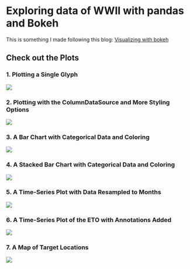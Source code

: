 

# Exploring data of WWII with pandas and Bokeh
This is something I made following this blog: [Visualizing with bokeh](https://programminghistorian.org/en/lessons/visualizing-with-bokeh)


## Check out the Plots

### 1. Plotting a Single Glyph 

![](plots/firstplot.PNG)


### 2.  Plotting with the ColumnDataSource and More Styling Options

![](plots/columnDataSource.PNG)


### 3.  A Bar Chart with Categorical Data and Coloring

![](plots/munitions_by_country.PNG)


### 4.  A Stacked Bar Chart with Categorical Data and Coloring

![](plots/types_of_munitions.PNG)


### 5.  A Time-Series Plot with Data Resampled to Months

![](plots/simple_timeseries_plot.PNG)


### 6.  A Time-Series Plot of the ETO with Annotations Added

![](plots/eto_operations.PNG)


### 7.  A Map of Target Locations

![](plots/mapping_targets.PNG)
